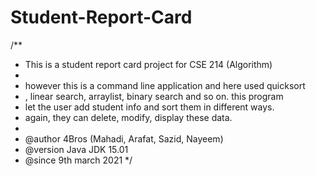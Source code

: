 # Student-Report-Card

/**
 * This is a student report card project for CSE 214 (Algorithm)
 * 
 * however this is a command line application and here used quicksort
 * , linear search, arraylist, binary search and so on. this program
 * let the user add student info and sort them in different ways.
 * again, they can delete, modify, display these data.
 * 
 * @author 4Bros (Mahadi, Arafat, Sazid, Nayeem)
 * @version Java JDK 15.01
 * @since  9th march 2021
 */
